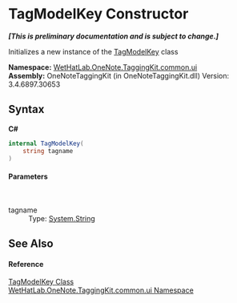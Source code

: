# TagModelKey Constructor 
 _**\[This is preliminary documentation and is subject to change.\]**_

Initializes a new instance of the <a href="3f27eb3e-174d-da80-683c-25f58841f408">TagModelKey</a> class

**Namespace:**&nbsp;<a href="043a9407-ac38-b3ac-7348-a6090af495ad">WetHatLab.OneNote.TaggingKit.common.ui</a><br />**Assembly:**&nbsp;OneNoteTaggingKit (in OneNoteTaggingKit.dll) Version: 3.4.6897.30653

## Syntax

**C#**<br />
``` C#
internal TagModelKey(
	string tagname
)
```


#### Parameters
&nbsp;<dl><dt>tagname</dt><dd>Type: <a href="http://msdn2.microsoft.com/en-us/library/s1wwdcbf" target="_blank">System.String</a><br /></dd></dl>

## See Also


#### Reference
<a href="3f27eb3e-174d-da80-683c-25f58841f408">TagModelKey Class</a><br /><a href="043a9407-ac38-b3ac-7348-a6090af495ad">WetHatLab.OneNote.TaggingKit.common.ui Namespace</a><br />